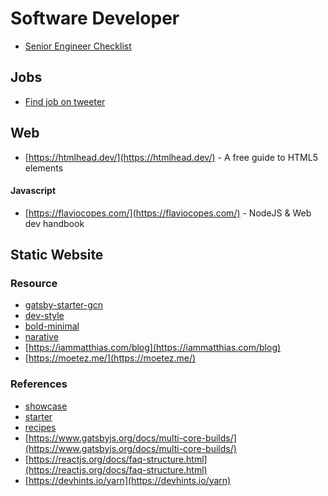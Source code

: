 # Software Developer

* [Senior Engineer Checklist](https://littleblah.com/post/2019-09-01-senior-engineer-checklist/)

## Jobs

* [Find job on tweeter](https://tweetjobs.dev/)

## Web

* [https://htmlhead.dev/](https://htmlhead.dev/) - A free guide to HTML5 <head> elements

#### Javascript

- [https://flaviocopes.com/](https://flaviocopes.com/) - NodeJS & Web dev handbook

## Static Website

### Resource

- [gatsby-starter-gcn](https://github.com/ryanwiemer/gatsby-starter-gcn)
- [dev-style](https://lumen-v2.netlify.com/)
- [bold-minimal](https://gatsby-london.netlify.com/)
- [narative](https://novela.narative.co/)
- [https://iammatthias.com/blog](https://iammatthias.com/blog)
- [https://moetez.me/](https://moetez.me/)

### References

- [showcase](https://www.gatsbyjs.org/showcase/?filters%5B0%5D=Blog)
- [starter](https://www.gatsbyjs.org/starters/?v=2)
- [recipes](https://www.gatsbyjs.org/docs/recipes/)
- [https://www.gatsbyjs.org/docs/multi-core-builds/](https://www.gatsbyjs.org/docs/multi-core-builds/)
- [https://reactjs.org/docs/faq-structure.html](https://reactjs.org/docs/faq-structure.html)
- [https://devhints.io/yarn](https://devhints.io/yarn)
